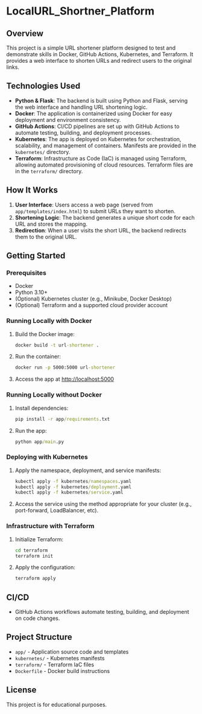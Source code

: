 # LocalURL_Shortner_Platform

## Overview

This project is a simple URL shortener platform designed to test and demonstrate skills in Docker, GitHub Actions, Kubernetes, and Terraform. It provides a web interface to shorten URLs and redirect users to the original links.

## Technologies Used

-   **Python & Flask**: The backend is built using Python and Flask, serving the web interface and handling URL shortening logic.
-   **Docker**: The application is containerized using Docker for easy deployment and environment consistency.
-   **GitHub Actions**: CI/CD pipelines are set up with GitHub Actions to automate testing, building, and deployment processes.
-   **Kubernetes**: The app is deployed on Kubernetes for orchestration, scalability, and management of containers. Manifests are provided in the `kubernetes/` directory.
-   **Terraform**: Infrastructure as Code (IaC) is managed using Terraform, allowing automated provisioning of cloud resources. Terraform files are in the `terraform/` directory.

## How It Works

1. **User Interface**: Users access a web page (served from `app/templates/index.html`) to submit URLs they want to shorten.
2. **Shortening Logic**: The backend generates a unique short code for each URL and stores the mapping.
3. **Redirection**: When a user visits the short URL, the backend redirects them to the original URL.

## Getting Started

### Prerequisites

-   Docker
-   Python 3.10+
-   (Optional) Kubernetes cluster (e.g., Minikube, Docker Desktop)
-   (Optional) Terraform and a supported cloud provider account

### Running Locally with Docker

1. Build the Docker image:
    ```cmd
    docker build -t url-shortener .
    ```
2. Run the container:
    ```cmd
    docker run -p 5000:5000 url-shortener
    ```
3. Access the app at [http://localhost:5000](http://localhost:5000)

### Running Locally without Docker

1. Install dependencies:
    ```cmd
    pip install -r app/requirements.txt
    ```
2. Run the app:
    ```cmd
    python app/main.py
    ```

### Deploying with Kubernetes

1. Apply the namespace, deployment, and service manifests:
    ```cmd
    kubectl apply -f kubernetes/namespaces.yaml
    kubectl apply -f kubernetes/deployment.yaml
    kubectl apply -f kubernetes/service.yaml
    ```
2. Access the service using the method appropriate for your cluster (e.g., port-forward, LoadBalancer, etc).

### Infrastructure with Terraform

1. Initialize Terraform:
    ```cmd
    cd terraform
    terraform init
    ```
2. Apply the configuration:
    ```cmd
    terraform apply
    ```

## CI/CD

-   GitHub Actions workflows automate testing, building, and deployment on code changes.

## Project Structure

- `app/` - Application source code and templates
-   `kubernetes/` - Kubernetes manifests
-   `terraform/` - Terraform IaC files
-   `Dockerfile` - Docker build instructions

## License

This project is for educational purposes.
